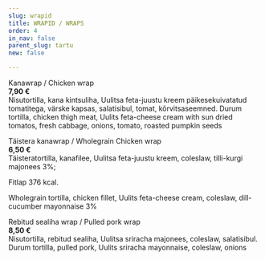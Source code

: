 ```yaml
---
slug: wrapid
title: WRAPID / WRAPS
order: 4
in_nav: false
parent_slug: tartu
new: false

---
```

Kanawrap /
Chicken wrap  
**7,90 €**  
<span class="koostis">Nisutortilla, kana kintsuliha, Uulitsa feta-juustu kreem päikesekuivatatud tomatitega, värske kapsas, salatisibul, tomat, kõrvitsaseemned. Durum tortilla, chicken thigh meat, Uulits feta-cheese cream with sun dried tomatos, fresh cabbage, onions, tomato, roasted pumpkin seeds</span>

Täistera kanawrap / Wholegrain Chicken wrap  
**6,50 €**  
<span class="koostis">Täisteratortilla, kanafilee, Uulitsa feta-juustu kreem, coleslaw, tilli-kurgi majonees 3%; 

Fitlap 376 kcal. 

Wholegrain tortilla, chicken fillet, Uulits feta-cheese cream, coleslaw, dill-cucumber mayonnaise 3%</span>

Rebitud sealiha wrap / Pulled pork wrap  
**8,50 €**  
<span class="koostis">Nisutortilla, rebitud sealiha, Uulitsa sriracha majonees, coleslaw, salatisibul. Durum tortilla, pulled pork, Uulits sriracha mayonnaise, coleslaw, onions</span>